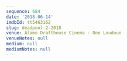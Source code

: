 ```yaml
---
sequence: 684
date: '2018-06-14'
imdbId: tt5463162
slug: deadpool-2-2018
venue: Alamo Drafthouse Cinema - One Loudoun
venueNotes: null
medium: null
mediumNotes: null
---
```


